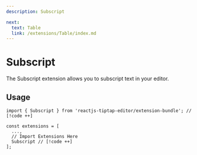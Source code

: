```yaml
---
description: Subscript

next:
  text: Table
  link: /extensions/Table/index.md
---
```


# Subscript

The Subscript extension allows you to subscript text in your editor.

## Usage

```tsx
import { Subscript } from 'reactjs-tiptap-editor/extension-bundle'; // [!code ++]

const extensions = [
  ...,
  // Import Extensions Here
  Subscript // [!code ++]
];
```
